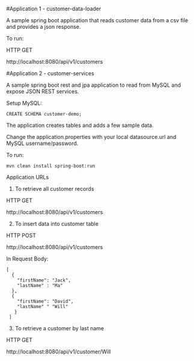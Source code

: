 #Application 1 - customer-data-loader

A sample spring boot application that reads customer data from a csv file and provides a json response.

To run:

HTTP GET

http://localhost:8080/api/v1/customers

#Application 2 - customer-services

A sample spring boot rest and jpa application to read from MySQL and expose JSON REST services.

Setup MySQL:

```
CREATE SCHEMA customer-demo;
```
The application creates tables and adds a few sample data.

Change the application.properties with your local datasource.url and MySQL username/password.

To run:
```
mvn clean install spring-boot:run
```

Application URLs

1. To retrieve all customer records

HTTP GET

http://localhost:8080/api/v1/customers

2. To insert data into customer table

HTTP POST

http://localhost:8080/api/v1/customers

In Request Body:
```
[
  {
    "firstName": "Jack",
    "lastName" : "Ma"
  },
  {
    "firstName": "David",
    "lastName" " "Will"
   }
 ]
```
3. To retrieve a customer by last name

HTTP GET

http://localhost:8080/api/v1/customer/Will
